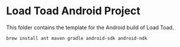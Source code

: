 <!--- Content managed by Project Forge, see [projectforge.md] for details. -->
# Load Toad Android Project

This folder contains the template for the Android build of Load Toad.

```shell
brew install ant maven gradle android-sdk android-ndk
```
